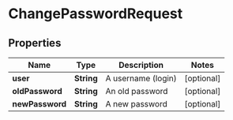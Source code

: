 
# ChangePasswordRequest

## Properties
Name | Type | Description | Notes
------------ | ------------- | ------------- | -------------
**user** | **String** | A username (login) |  [optional]
**oldPassword** | **String** | An old password |  [optional]
**newPassword** | **String** | A new password |  [optional]




